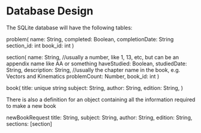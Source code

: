 # Database Design

The SQLite database will have the following tables:

problem(
    name: String,
    completed: Boolean,
    completionDate: String
    section_id: int
    book_id: int
)

section(
    name: String, //usually a number, like 1, 13, etc, but can be an appendix name like AA or something
    haveStudied: Boolean,
    studiedDate: String,
    description: String, //usually the chapter name in the book, e.g. Vectors and Kinematics
    problemCount: Number,
    book_id: int
)

book(
    title: unique string
    subject: String,
    author: String,
    edition: String,
)

There is also a definition for an object containing all the information required to make a new book

newBookRequest
    title: String,
    subject: String,
    author: String,
    edition: String,
    sections: [section]
